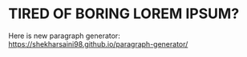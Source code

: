 # TIRED OF BORING LOREM IPSUM?
Here is new paragraph generator: https://shekharsaini98.github.io/paragraph-generator/
